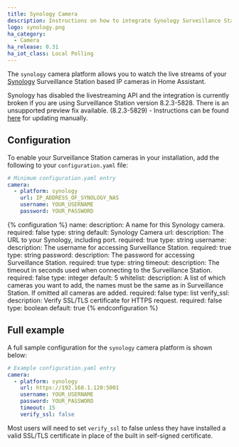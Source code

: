 ```yaml
---
title: Synology Camera
description: Instructions on how to integrate Synology Surveillance Station cameras within Home Assistant.
logo: synology.png
ha_category:
  - Camera
ha_release: 0.31
ha_iot_class: Local Polling
---
```


The `synology` camera platform allows you to watch the live streams of your [Synology](https://www.synology.com/) Surveillance Station based IP cameras in Home Assistant.

<div class='note'>

Synology has disabled the livestreaming API and the integration is currently broken if you are using Surveillance Station version 8.2.3-5828.
There is an unsupported preview fix available. (8.2.3-5829) - Instructions can be found [here](https://www.vcloudinfo.com/2019/04/how-to-manually-upgrade-your-synology-surveillance-system-firmware.html) for updating manually.

</div>

## Configuration

To enable your Surveillance Station cameras in your installation, add the following to your `configuration.yaml` file:

```yaml
# Minimum configuration.yaml entry
camera:
  - platform: synology
    url: IP_ADDRESS_OF_SYNOLOGY_NAS
    username: YOUR_USERNAME
    password: YOUR_PASSWORD
```

{% configuration %}
name:
  description: A name for this Synology camera.
  required: false
  type: string
  default: Synology Camera
url:
  description: The URL to your Synology, including port.
  required: true
  type: string
username:
  description: The username for accessing Surveillance Station.
  required: true
  type: string
password:
  description: The password for accessing Surveillance Station.
  required: true
  type: string
timeout:
  description: The timeout in seconds used when connecting to the Surveillance Station.
  required: false
  type: integer
  default: 5
whitelist:
  description: A list of which cameras you want to add, the names must be the same as in Surveillance Station. If omitted all cameras are added.
  required: false
  type: list
verify_ssl:
  description: Verify SSL/TLS certificate for HTTPS request.
  required: false
  type: boolean
  default: true
{% endconfiguration %}

## Full example

A full sample configuration for the `synology` camera platform is shown below:

```yaml
# Example configuration.yaml entry
camera:
  - platform: synology
    url: https://192.168.1.120:5001
    username: YOUR_USERNAME
    password: YOUR_PASSWORD
    timeout: 15
    verify_ssl: false
```

<div class='note'>

Most users will need to set `verify_ssl` to false unless they have installed a valid SSL/TLS certificate in place of the built in self-signed certificate.

</div>
